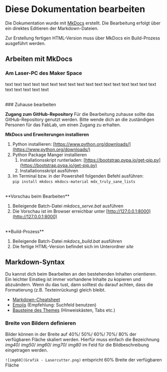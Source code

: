 # Diese Dokumentation bearbeiten

Die Dokumentation wurde mit [MkDocs](https://www.mkdocs.org/) erstellt. Die Bearbeitung erfolgt über ein direktes Editieren der Markdown-Dateien.

Zur Erstellung fertigen HTML-Version muss über MkDocs ein Build-Prozess ausgeführt werden.

## Arbeiten mit MkDocs

### Am Laser-PC des Maker Space
text text text text text text text text text text text text text text text text text text text text text text

<br>
### Zuhause bearbeiten

**Zugang zum GitHub-Repository**
Für die Bearbeitung zuhause sollte das GitHub-Repository genutzt werden. Bitte wende dich an die zuständigen Personen für das FabLab, um einen Zugang zu erhalten.

**MkDocs und Erweiterungen installieren**

1. Python installieren: [https://www.python.org/downloads/](https://www.python.org/downloads/)
2. Python Package Manger installieren
   1. Installationsskript runterladen: [https://bootstrap.pypa.io/get-pip.py](https://bootstrap.pypa.io/get-pip.py)
   2. Installationsskript ausführen
3. Im Terminal bzw. in der Powershell folgenden Befehl ausführen:
<br>`pip install mkdocs mkdocs-material mdx_truly_sane_lists`

<br>
**Vorschau beim Bearbeiten**

1. Beileigende Batch-Datei *mkdocs_serve.bat* ausführen
3. Die Vorschau ist im Browser erreichbar unter [http://127.0.0.1:8000](http://127.0.0.1:8000)

<br>
**Build-Prozess**

1. Beileigende Batch-Datei *mkdocs_build.bat* ausführen
2. Die fertige HTML-Version befindet sich im Unterordner *site*

## Markdown-Syntax
Du kannst dich beim Bearbeiten an den bestehenden Inhalten orientieren. Ein leichter Einstieg ist immer vorhandene Inhalte zu kopieren und abzuändern. Wenn du das tust, dann solltest du darauf achten, dass die Formatierung (z.B. Texteinrückung) gleich bleibt.

- [Markdown-Cheatsheet](https://www.markdownguide.org/cheat-sheet/)
- [Emojis](https://squidfunk.github.io/mkdocs-material/reference/icons-emojis/) (Empfehlung: Suchfeld benutzen)
- [Bausteine des Themes](https://squidfunk.github.io/mkdocs-material/reference/admonitions/) (Hinweiskästen, Tabs etc.)

### Breite von Bildern definieren
Bilder können in der Breite auf 40%/ 50%/ 60%/ 70%/ 80% der verfügbaren Fläche skaliert werden. Hierfür muss einfach die Bezeichnung *img40*/ *img50*/ *img60*/ *img70*/ *img80* im Feld für die Bildbeschreibung eingetragen werden.

`![img60](Grafik - Lasercutter.png)` entspricht 60% Breite der verfügbaren Fläche